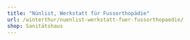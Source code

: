 ```yaml
---
title: "Nünlist, Werkstatt für Fussorthopädie"
url: /winterthur/nuenlist-werkstatt-fuer-fussorthopaedie/
shop: Sanitätshaus
---
```

